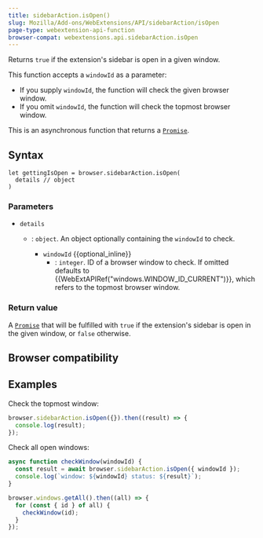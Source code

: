 ```yaml
---
title: sidebarAction.isOpen()
slug: Mozilla/Add-ons/WebExtensions/API/sidebarAction/isOpen
page-type: webextension-api-function
browser-compat: webextensions.api.sidebarAction.isOpen
---
```




Returns `true` if the extension's sidebar is open in a given window.

This function accepts a `windowId` as a parameter:

- If you supply `windowId`, the function will check the given browser window.
- If you omit `windowId`, the function will check the topmost browser window.

This is an asynchronous function that returns a [`Promise`](/Web/JavaScript/Reference/Global_Objects/Promise).

## Syntax

```js-nolint
let gettingIsOpen = browser.sidebarAction.isOpen(
  details // object
)
```

### Parameters

- `details`

  - : `object`. An object optionally containing the `windowId` to check.

    - `windowId` {{optional_inline}}
      - : `integer`. ID of a browser window to check. If omitted defaults to {{WebExtAPIRef("windows.WINDOW_ID_CURRENT")}}, which refers to the topmost browser window.

### Return value

A [`Promise`](/Web/JavaScript/Reference/Global_Objects/Promise) that will be fulfilled with `true` if the extension's sidebar is open in the given window, or `false` otherwise.

## Browser compatibility



## Examples

Check the topmost window:

```js
browser.sidebarAction.isOpen({}).then((result) => {
  console.log(result);
});
```

Check all open windows:

```js
async function checkWindow(windowId) {
  const result = await browser.sidebarAction.isOpen({ windowId });
  console.log(`window: ${windowId} status: ${result}`);
}

browser.windows.getAll().then((all) => {
  for (const { id } of all) {
    checkWindow(id);
  }
});
```


